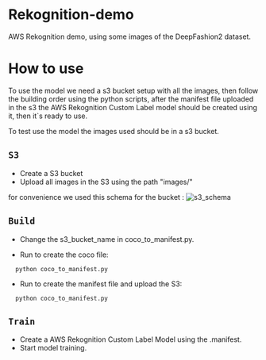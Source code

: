 # Rekognition-demo

AWS Rekognition demo, using some images of the DeepFashion2 dataset.

# How to use

  To use the model we need a s3 bucket setup with all the images, then follow the building order using the python scripts, after the manifest file uploaded in the s3 the AWS Rekognition Custom Label model should be created using it, then it`s ready to use.

  To test use the model the images used should be in a s3 bucket.


## `S3`

  - Create a S3 bucket
  - Upload all images in the S3 using the path "images/"

  for convenience we used this schema for the bucket :
  ![s3_schema](S3.pnj)

## `Build`

 - Change the s3_bucket_name in coco_to_manifest.py.

 - Run to create the coco file:
  ```
    python coco_to_manifest.py
  ```

 - Run to create the manifest file and upload the S3:
  ```
    python coco_to_manifest.py
  ```

## `Train`

  - Create a AWS Rekognition Custom Label Model using the .manifest.
  - Start model training.
